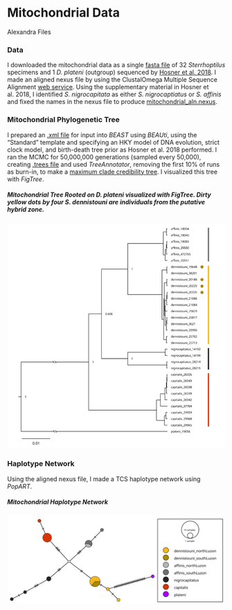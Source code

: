 Mitochondrial Data
================
Alexandra Files

### Data

I downloaded the mitochondrial data as a single [fasta
file](./mitochondrial_rawdata.fasta) of 32 *Sterrhoptilus* specimens and
1 *D. plateni* (outgroup) sequenced by [Hosner et
al. 2018](https://doi.org/10.1007/s10592-018-1085-4). I made an aligned
nexus file by using the ClustalOmega Multiple Sequence Alignment [web
service](https://www.ebi.ac.uk/jdispatcher/msa/clustalo). Using the
supplementary material in Hosner et al. 2018, I identified *S.
nigrocapitata* as either *S. nigrocaptiatus* or *S. affinis* and fixed
the names in the nexus file to produce
[mitochondrial_aln.nexus](./mitochondrial_aln.nexus).

### Mitochondrial Phylogenetic Tree

I prepared an [.xml file](./mitochondrial_data.xml) for input into
*BEAST* using *BEAUti*, using the “Standard” template and specifying an
HKY model of DNA evolution, strict clock model, and birth-death tree
prior as Hosner et al. 2018 performed. I ran the MCMC for 50,000,000
generations (sampled every 50,000), creating [.trees
file](./mitochondrial.trees) and used *TreeAnnotator*, removing the
first 10% of runs as burn-in, to make a [maximum clade credibility
tree](./mitochondrial_ML.tree). I visualized this tree with *FigTree*.

##### Mitochondrial Tree Rooted on *D. plateni* visualized with *FigTree*. Dirty yellow dots by four *S. dennistouni* are individuals from the putative hybrid zone.

![](Mitochondrial_ML_Tree.svg)

### Haplotype Network

Using the aligned nexus file, I made a TCS haplotype network using
*PopART*.

##### Mitochondrial Haplotype Network

![](Mitochondrial_HaplotypeNetwork.svg)
